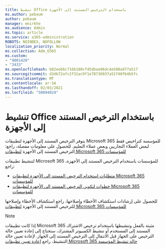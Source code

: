 ```yaml
---
title: تنشيط Office باستخدام الترخيص المستند إلى الأجهزة
ms.author: pebaum
author: pebaum
manager: mnirkhe
ms.audience: Admin
ms.topic: article
ms.service: o365-administration
ROBOTS: NOINDEX, NOFOLLOW
localization_priority: Normal
ms.collection: Adm_O365
ms.custom:
- "9001420"
- "3433"
ms.openlocfilehash: b82eeb6c716b180cf45dbae96dc4e508a977a517
ms.sourcegitcommit: d3db72afc2f31ac9f1e78738937a51f40fb4b5fc
ms.translationtype: MT
ms.contentlocale: ar-SA
ms.lasthandoff: 02/03/2021
ms.locfileid: "50094024"
---
```

# <a name="activating-office-using-device-based-licensing"></a>تنشيط Office باستخدام الترخيص المستند إلى الأجهزة

يتوفر الترخيص المستند إلى الأجهزة لتطبيقات Microsoft 365 للمؤسسة كتراخيص فقط لبعض العملاء التجاريين وبعض عملاء التعليم. للحصول على معلومات مفصلة، راجع: الترخيص المستند إلى الأجهزة [لتطبيقات Microsoft 365 للمؤسسات](https://docs.microsoft.com/deployoffice/device-based-licensing)

لتنشيط تطبيقات Microsoft 365 للمؤسسات باستخدام الترخيص المستند إلى الأجهزة، راجع:

- [متطلبات استخدام الترخيص المستند إلى الأجهزة لتطبيقات Microsoft 365 للمؤسسات](https://docs.microsoft.com/deployoffice/device-based-licensing#requirements-for-using-device-based-licensing-for-microsoft-365-apps-for-enterprise)
- [خطوات لتكوين الترخيص المستند إلى الأجهزة لتطبيقات Microsoft 365 للمؤسسات](https://docs.microsoft.com/deployoffice/device-based-licensing#steps-to-configure-device-based-licensing-for-microsoft-365-apps-for-enterprise)

للحصول على إرشادات استكشاف الأخطاء وإصلاحها، راجع استكشاف الأخطاء وإصلاحها للترخيص المستند إلى الأجهزة [لتطبيقات Microsoft 365 للمؤسسات](https://docs.microsoft.com/deployoffice/device-based-licensing#troubleshoot-device-based-licensing-for-microsoft-365-apps-for-enterprise)

> [!NOTE]
> إذا كانت تطبيقات Microsoft 365 مثبتة بالفعل وتنشيطها باستخدام ترخيص الاشتراك المستند إلى المستخدم أو تنشيط الكمبيوتر المشترك، ستحتاج إلى إعادة تعيين حالة الترخيص على الجهاز قبل الانتقال إلى الترخيص المستند إلى الجهاز. لإعادة تعيين حالة التنشيط، راجع [إعادة تعيين تطبيقات Microsoft 365 حالة تنشيط المؤسسة](https://docs.microsoft.com/office/troubleshoot/activation/reset-office-365-proplus-activation-state)
